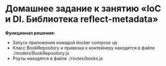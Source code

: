 # Домашнее задание к занятию «IoС и DI. Библиотека reflect-metadata»

**Функционал решения:**
* Запуск приложения комадой docker compose up
* Класс BookRepository и привязка к контейнеру находятся в файле ./models/BookRepository.js
* Роуты находятся в файле ./routes/books.js
